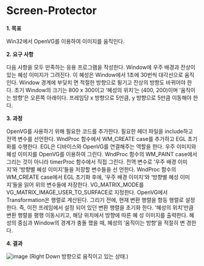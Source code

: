 # Screen-Protector
**1. 목표**

Win32에서 OpenVG를 이용하여 이미지를 움직인다.

**2. 요구 사항**

다음 사항을 모두 만족하는 응용 프로그램을 작성한다. Window에 우주 배경과 잔상이 있는 혜성 이미지가 그려진다. 이 혜성은 Window에서 1초에 30번씩 대각선으로 움직인다. Window 경계에 부딪치 면 적절한 방향으로 튕기고 잔상의 방향도 바뀌어야 한다. 초기 Window의 크기는 800 x 300이고 ‘혜성의 위치’는 (400, 200)이며 ‘움직이는 방향’은 오른쪽 아래이다. 프레임당 x 방향으로 5만큼, y 방향으로 5만큼 이동해야 한다.

**3. 과정**

OpenVG를 사용하기 위해 필요한 코드를 추가한다. 필요한 헤더 파일을 include하고 전역 변수를 선언한다. WndProc 함수에서 WM_CREATE case를 추가하고 EGL 초기화를 수행한다. EGL은 디바이스와 OpenVG를 연결해주는 역할을 한다. 우주 이미지와 혜성 이미지를 OpenVG를 이용하여 그린다. WndProc 함수의 WM_PAINT case에서 그리는 것이 아니라 timerProc 함수에서 직접 그린다. 전역 변수로 ‘우주 배경 이미지’와 ‘방향별 혜성 이미지’들을 저장할 변수들을 선 언한다. WndProc 함수의 WM_CREATE case에서 EGL 초기화 후에, ‘우주 배경 이미지’와 ‘방향별 혜성 이미지’들을 읽어 위의 변수들에 저장한다. VG_MATRIX_MODE를 VG_MATRIX_IMAGE_USER_TO_SURFACE로 지정한다. OpenVG에서 Transformation은 행렬로 계산된다. 그리기 전에, 현재 변환 행렬을 항등 행렬로 설정한다. 즉, 이전 프레임에서 설정 되어 있던 변환 행렬을 초기화 한다. ‘혜성의 위치’만큼 변환 행렬을 평행 이동시키고, 해당 위치에서 방향에 따른 혜 성 이미지를 출력한다. 혜성의 중심과 Window의 경계가 충돌 했을 때, 혜성의 ‘움직이는 방향’을 적절히 변 경한다.

**4. 결과**

![image](https://user-images.githubusercontent.com/38244836/82404121-6a2a8000-9a9b-11ea-8605-169e0c390d83.png)
(Right Down 방향으로 움직이고 있는 상태.)
